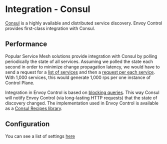 # Integration - Consul

[Consul](https://www.consul.io/) is a highly available and distributed service discovery. Envoy Control provides
first-class integration with Consul.

## Performance

Popular Service Mesh solutions provide integration with Consul by polling periodically the state of all services.
Assuming we polled the state each second in order to minimize change propagation latency, we would have to send a request
for a [list of services](https://www.consul.io/api/catalog#list-services) and then a 
[request per each service](https://www.consul.io/api/catalog.html#list-nodes-for-service).
With 1,000 services, this would generate 1,000 rps per one instance of Control Plane.

Integration in Envoy Control is based on [blocking queries](https://www.consul.io/api/features/blocking.html). This way
Consul will notify Envoy Control (via long-lasting HTTP requests) that the state of discovery changed.
The implementation used in Envoy Control is available as a
[Consul Recipes library](https://github.com/allegro/consul-recipes/).

## Configuration

You can see a list of settings [here](../configuration.md#consul)
